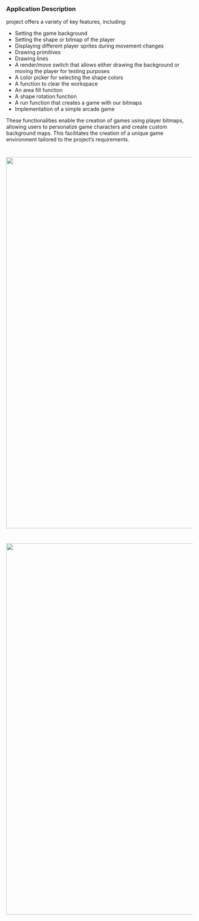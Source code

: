 ### Application Description

project offers a variety of key features, including:

- Setting the game background
- Setting the shape or bitmap of the player
- Displaying different player sprites during movement changes
- Drawing primitives
- Drawing lines
- A render/move switch that allows either drawing the background or moving the player for testing purposes
- A color picker for selecting the shape colors
- A function to clear the workspace
- An area fill function
- A shape rotation function
- A run function that creates a game with our bitmaps
- Implementation of a simple arcade game
 
These functionalities enable the creation of games using player bitmaps, allowing users to personalize game characters and create custom background maps. This facilitates the creation of a unique game environment tailored to the project’s requirements.

<h1 align="center">
  <img src="https://drive.google.com/uc?id=11vBehArBHAzQTUQt5LcFVEPEH9aaGTPYB&export=download" width="1000"/>
  <br>
</h1>


<h1 align="center">
  <img src="https://drive.google.com/file/d/1JhY4iEzjFAgHaLu-80VO3quTua48ZB0x/view?usp=drivesdk" width="1000"/>
  <br>
</h1>

